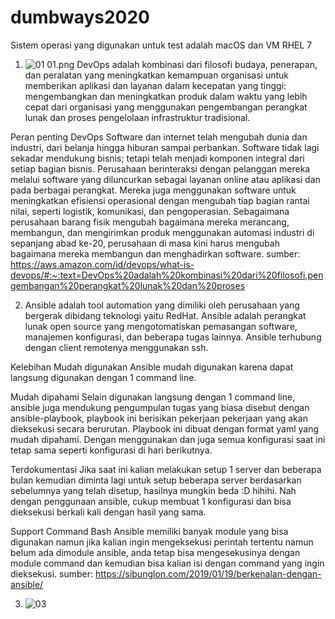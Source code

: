 # dumbways2020
Sistem operasi yang digunakan untuk test adalah macOS dan VM RHEL 7
1. ![01](https://user-images.githubusercontent.com/45087061/99877401-8799fb80-2c30-11eb-92c8-207980814816.png)
01.png
DevOps adalah kombinasi dari filosofi budaya, penerapan, dan peralatan yang meningkatkan kemampuan organisasi untuk memberikan aplikasi dan layanan dalam kecepatan yang tinggi: mengembangkan dan meningkatkan produk dalam waktu yang lebih cepat dari organisasi yang menggunakan pengembangan perangkat lunak dan proses pengelolaan infrastruktur tradisional.

Peran penting DevOps
Software dan internet telah mengubah dunia dan industri, dari belanja hingga hiburan sampai perbankan. Software tidak lagi sekadar mendukung bisnis; tetapi telah menjadi komponen integral dari setiap bagian bisnis. Perusahaan berinteraksi dengan pelanggan mereka melalui software yang diluncurkan sebagai layanan online atau aplikasi dan pada berbagai perangkat. Mereka juga menggunakan software untuk meningkatkan efisiensi operasional dengan mengubah tiap bagian rantai nilai, seperti logistik, komunikasi, dan pengoperasian. Sebagaimana perusahaan barang fisik mengubah bagaimana mereka merancang, membangun, dan mengirimkan produk menggunakan automasi industri di sepanjang abad ke-20, perusahaan di masa kini harus mengubah bagaimana mereka membangun dan menghadirkan software.
sumber: https://aws.amazon.com/id/devops/what-is-devops/#:~:text=DevOps%20adalah%20kombinasi%20dari%20filosofi,pengembangan%20perangkat%20lunak%20dan%20proses

2. Ansible adalah tool automation yang dimiliki oleh perusahaan yang bergerak dibidang teknologi yaitu RedHat. Ansible adalah perangkat lunak open source yang mengotomatiskan pemasangan software, manajemen konfigurasi, dan beberapa tugas lainnya. Ansible terhubung dengan client remotenya menggunakan ssh.

Kelebihan
Mudah digunakan
Ansible mudah digunakan karena dapat langsung digunakan dengan 1 command line.

Mudah dipahami
Selain digunakan langsung dengan 1 command line, ansible juga mendukung pengumpulan tugas yang biasa disebut dengan ansible-playbook, playbook ini berisikan pekerjaan pekerjaan yang akan dieksekusi secara berurutan. Playbook ini dibuat dengan format yaml yang mudah dipahami. Dengan menggunakan dan juga semua konfigurasi saat ini tetap sama seperti konfigurasi di hari berikutnya.

Terdokumentasi
Jika saat ini kalian melakukan setup 1 server dan beberapa bulan kemudian diminta lagi untuk setup beberapa server berdasarkan sebelumnya yang telah disetup, hasilnya mungkin beda :D hihihi. Nah dengan penggunaan ansible, cukup membuat 1 konfigurasi dan bisa dieksekusi berkali kali dengan hasil yang sama.

Support Command Bash
Ansible memiliki banyak module yang bisa digunakan namun jika kalian ingin mengeksekusi perintah tertentu namun belum ada dimodule ansible, anda tetap bisa mengesekusinya dengan module command dan kemudian bisa kalian isi dengan command yang ingin dieksekusi.
sumber: https://sibunglon.com/2019/01/19/berkenalan-dengan-ansible/

3. ![03](https://user-images.githubusercontent.com/45087061/99877619-165b4800-2c32-11eb-89cd-590880036c85.png)


